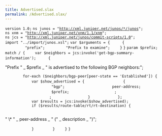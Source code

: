 ```yaml
---
title: Advertised.slax
permalink: /Advertised.slax/
---
```


`version 1.0;`
`ns junos = "`[`http://xml.juniper.net/junos/*/junos`](http://xml.juniper.net/junos/*/junos)`";`
`ns xnm = "`[`http://xml.juniper.net/xnm/1.1/xnm`](http://xml.juniper.net/xnm/1.1/xnm)`";`
`ns jcs = "`[`http://xml.juniper.net/junos/commit-scripts/1.0`](http://xml.juniper.net/junos/commit-scripts/1.0)`";`
`import "../import/junos.xsl";`
`var $arguments = {`
`    `<argument>` {`
`        `<name>` "prefix";`
`        `<description>` "Prefix to examine";`
`    }`
`}`
`param $prefix;`
`match / {`
`    var $neighbors = jcs:invoke('get-bgp-summary-information');`
`    `<op-script-results>` {`
`        `

<output>
"Prefix " _ $prefix _ " is advertised to the following BGP neighbors:";

`        for-each ($neighbors/bgp-peer[peer-state == 'Established']) {`
`            var $show_advertised = {`
`                `<get-route-information>` {`
`                    `<advertising-protocol-name>` "bgp";`
`                    `<neighbor>` peer-address;`
`                    `<destination>` $prefix;`
`                    `<terse>`;`
`                    `<exact>`;`
`                }`
`            };`
`            var $results = jcs:invoke($show_advertised);`
`            if ($results/route-table/rt/rt-destination) {`
`                `

<output>
" \* " _ peer-address _ " (" _ description _ ")";

`            }`
`        }`
`    }`
`}`